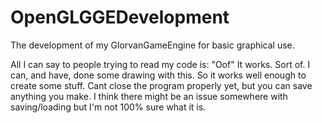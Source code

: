 # OpenGLGGEDevelopment
The development of my GlorvanGameEngine for basic graphical use.


All I can say to people trying to read my code is: "Oof"
It works. Sort of. I can, and have, done some drawing with this. So it works well enough to create some stuff. Cant close the program properly yet, but you can save anything you make. I think there might be an issue somewhere with saving/loading but I'm not 100% sure what it is.
